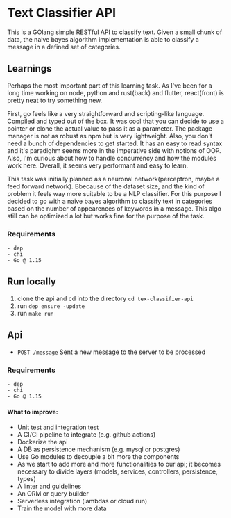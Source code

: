# Text Classifier API
This is a GOlang simple RESTful API to classify text. Given a small chunk of data, the naive bayes algorithm implementation is able to classify a message in a defined set of categories.


## Learnings
Perhaps the most important part of this learning task. As I've been for a long time working on node, python and rust(back) and flutter, react(front) is pretty neat to try something new.

First, go feels like a very straightforward and scripting-like language. Compiled and typed out of the box. It was cool that you can decide to use a pointer or clone the actual value to pass it as a parameter. The package manager is not as robust as npm but is very lightweight. Also, you don't need a bunch of dependencies to get started. It has an easy to read syntax and it's paradighm seems more in the imperative side with notions of OOP. Also, I'm curious about how to handle concurrency and how the modules work here. Overall, it seems very performant and easy to learn.

This task was initially planned as a neuronal network(perceptron, maybe a feed forward network). Bbecause of the dataset size, and the kind of problem it feels way more suitable to be a NLP classifier. For this purpose I decided to go with a naive bayes algorithm to classify text in categories based on the number of appearences of keywords in a message. This algo still can be optimized a lot but works fine for the purpose of the task. 

### Requirements
    - dep
    - chi
    - Go @ 1.15
  
## Run locally
1. clone the api and cd into the directory `cd tex-classifier-api`
2. run `dep ensure -update`
3. run `make run`

## Api
- `POST /message` Sent a new message to the server to be processed
    
### Requirements
    - dep
    - chi
    - Go @ 1.15
    
#### What to improve:
- Unit test and integration test
- A CI/CI pipeline to integrate (e.g. github actions)
- Dockerize the api
- A DB as persistence mechanism (e.g. mysql or postgres)
- Use Go modules to decouple a bit more the components
- As we start to add more and more functionalities to our api; it becomes necessary to divide layers (models, services, controllers, persistence, types)
- A linter and guidelines
- An ORM or query builder
- Serverless integration (lambdas or cloud run)
- Train the model with more data